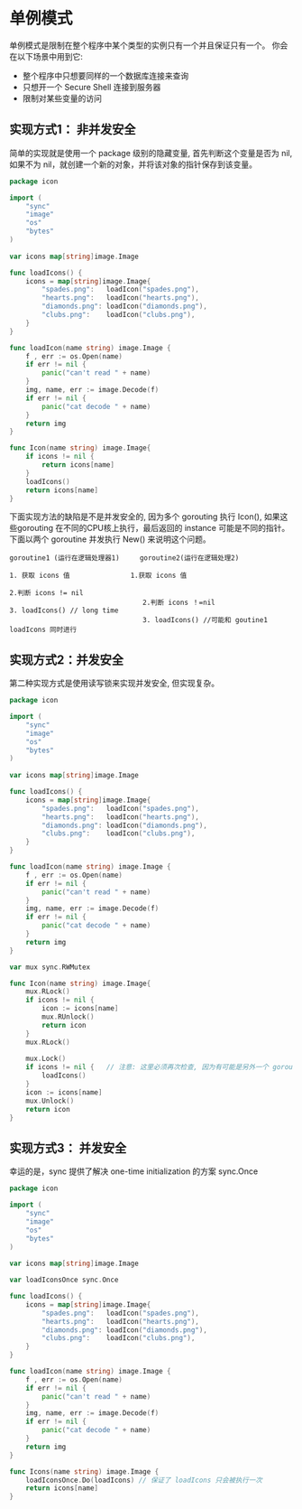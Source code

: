# 单例模式

单例模式是限制在整个程序中某个类型的实例只有一个并且保证只有一个。 你会在以下场景中用到它:

* 整个程序中只想要同样的一个数据库连接来查询
* 只想开一个 Secure Shell 连接到服务器
* 限制对某些变量的访问

## 实现方式1： 非并发安全

简单的实现就是使用一个 package 级别的隐藏变量, 首先判断这个变量是否为 nil,
如果不为 nil，就创建一个新的对象，并将该对象的指针保存到该变量。

```go
package icon 

import (
	"sync"
	"image"
	"os"
	"bytes"
)
	
var icons map[string]image.Image

func loadIcons() {
    icons = map[string]image.Image{
        "spades.png":   loadIcon("spades.png"),
        "hearts.png":   loadIcon("hearts.png"),
        "diamonds.png": loadIcon("diamonds.png"),
        "clubs.png":    loadIcon("clubs.png"),
    }
}

func loadIcon(name string) image.Image {
    f , err := os.Open(name)
    if err != nil {
    	panic("can't read " + name)
    }
    img, name, err := image.Decode(f)
    if err != nil {
    	panic("cat decode " + name)
    }
    return img
}

func Icon(name string) image.Image{
	if icons != nil {
		return icons[name]
	}
	loadIcons()
	return icons[name]
}
```

下面实现方法的缺陷是不是并发安全的, 因为多个 gorouting 执行 Icon(),
如果这些gorouting 在不同的CPU核上执行，最后返回的 instance 可能是不同的指针。
下面以两个 goroutine 并发执行 New() 来说明这个问题。

```
goroutine1 (运行在逻辑处理器1)     goroutine2(运行在逻辑处理2)

1. 获取 icons 值               1.获取 icons 值

2.判断 icons != nil
                                 2.判断 icons ！=nil
3. loadIcons() // long time
                                 3. loadIcons() //可能和 goutine1 loadIcons 同时进行
```

## 实现方式2：并发安全

第二种实现方式是使用读写锁来实现并发安全, 但实现复杂。

```go
package icon 

import (
	"sync"
	"image"
	"os"
	"bytes"
)
	
var icons map[string]image.Image

func loadIcons() {
    icons = map[string]image.Image{
        "spades.png":   loadIcon("spades.png"),
        "hearts.png":   loadIcon("hearts.png"),
        "diamonds.png": loadIcon("diamonds.png"),
        "clubs.png":    loadIcon("clubs.png"),
    }
}

func loadIcon(name string) image.Image {
    f , err := os.Open(name)
    if err != nil {
    	panic("can't read " + name)
    }
    img, name, err := image.Decode(f)
    if err != nil {
    	panic("cat decode " + name)
    }
    return img
}

var mux sync.RWMutex

func Icon(name string) image.Image{
	mux.RLock()
	if icons != nil {
		icon := icons[name]
		mux.RUnlock()
		return icon
	}
	mux.RLock()
	
	mux.Lock()
	if icons != nil {   // 注意: 这里必须再次检查, 因为有可能是另外一个 goroutine 释放写锁,此时 icons 已经不为 nil
	    loadIcons()
	}
	icon := icons[name]
	mux.Unlock()
	return icon
}
```

## 实现方式3： 并发安全

幸运的是，sync 提供了解决 one-time initialization 的方案 sync.Once

```go
package icon 

import (
	"sync"
	"image"
	"os"
	"bytes"
)
	
var icons map[string]image.Image

var loadIconsOnce sync.Once

func loadIcons() {
    icons = map[string]image.Image{
        "spades.png":   loadIcon("spades.png"),
        "hearts.png":   loadIcon("hearts.png"),
        "diamonds.png": loadIcon("diamonds.png"),
        "clubs.png":    loadIcon("clubs.png"),
    }
}

func loadIcon(name string) image.Image {
    f , err := os.Open(name)
    if err != nil {
    	panic("can't read " + name)
    }
    img, name, err := image.Decode(f)
    if err != nil {
    	panic("cat decode " + name)
    }
    return img
}

func Icons(name string) image.Image {
	loadIconsOnce.Do(loadIcons) // 保证了 loadIcons 只会被执行一次
	return icons[name]
}
```